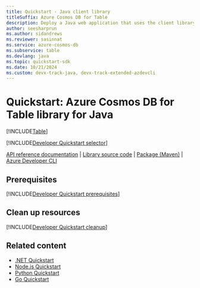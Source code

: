 ```yaml
---
title: Quickstart - Java client library
titleSuffix: Azure Cosmos DB for Table
description: Deploy a Java web application that uses the client library to interact with Azure Cosmos DB for Table data in this quickstart.
author: seesharprun
ms.author: sidandrews
ms.reviewer: sasinnat
ms.service: azure-cosmos-db
ms.subservice: table
ms.devlang: java
ms.topic: quickstart-sdk
ms.date: 10/21/2024
ms.custom: devx-track-java, devx-track-extended-azdevcli
---
```


# Quickstart: Azure Cosmos DB for Table library for Java

[!INCLUDE[Table](../includes/appliesto-table.md)]

[!INCLUDE[Developer Quickstart selector](includes/quickstart/dev-selector.md)]



[API reference documentation](/java/api/com.azure.data.tables) | [Library source code](https://github.com/Azure/azure-sdk-for-java/tree/main/sdk/tables/azure-data-tables) | [Package (Maven)](https://mvnrepository.com/artifact/com.azure/azure-data-tables) | [Azure Developer CLI](/azure/developer/azure-developer-cli/overview)

## Prerequisites

[!INCLUDE[Developer Quickstart prerequisites](includes/quickstart/dev-prereqs.md)]



## Clean up resources

[!INCLUDE[Developer Quickstart cleanup](includes/quickstart/dev-cleanup.md)]

## Related content

- [.NET Quickstart](quickstart-dotnet.md)
- [Node.js Quickstart](quickstart-nodejs.md)
- [Python Quickstart](quickstart-python.md)
- [Go Quickstart](quickstart-go.md)
